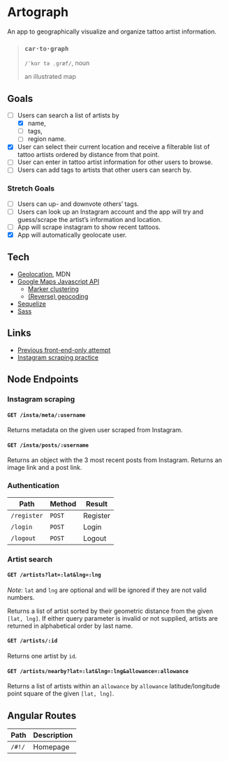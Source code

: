 # Artograph

An app to geographically visualize and organize tattoo artist information.

> ### `car·to·graph`
>
> `/ˈkɑr tə ˌgræf/`, noun
>
> an illustrated map

## Goals
- [ ] Users can search a list of artists by
    - [x] name,
    - [ ] tags,
    - [ ] region name.
- [x] User can select their current location and receive a filterable list of tattoo artists ordered by distance from that point.
- [ ] User can enter in tattoo artist information for other users to browse.
- [ ] Users can add tags to artists that other users can search by.

### Stretch Goals
- [ ] Users can up- and downvote others’ tags.
- [ ] Users can look up an Instagram account and the app will try and guess/scrape the artist’s information and location.
- [ ] App will scrape instagram to show recent tattoos.
- [x] App will automatically geolocate user.

## Tech
- [Geolocation](https://developer.mozilla.org/en-US/docs/Web/API/Geolocation), MDN
- [Google Maps Javascript API](https://developers.google.com/maps/documentation/javascript/)
    - [Marker clustering](https://developers.google.com/maps/documentation/javascript/marker-clustering)
    - [(Reverse) geocoding](https://developers.google.com/maps/documentation/geocoding/intro#ReverseGeocoding)
- [Sequelize](http://docs.sequelizejs.com/)
- [Sass](http://sass-lang.com/)

## Links
- [Previous front-end-only attempt](https://github.com/kenziebottoms/inkmap)
- [Instagram scraping practice](https://github.com/kenziebottoms/scram)

## Node Endpoints

### Instagram scraping

#### `GET /insta/meta/:username`

Returns metadata on the given user scraped from Instagram.

#### `GET /insta/posts/:username`

Returns an object with the 3 most recent posts from Instagram. Returns an image link and a post link.

### Authentication

| Path | Method | Result |
| ---- | ------ | ------ |
| `/register` | `POST` | Register |
| `/login` | `POST` | Login |
| `/logout` | `POST` | Logout |

### Artist search

#### `GET /artists?lat=:lat&lng=:lng`

_Note_: `lat` and `lng` are optional and will be ignored if they are not valid numbers.

Returns a list of artist sorted by their geometric distance from the given `[lat, lng]`. If either query parameter is invalid or not supplied, artists are returned in alphabetical order by last name.

#### `GET /artists/:id`

Returns one artist by `id`.

#### `GET /artists/nearby?lat=:lat&lng=:lng&allowance=:allowance`

Returns a list of artists within an `allowance` by `allowance` latitude/longitude point square of the given `[lat, lng]`.

## Angular Routes

| Path | Description |
| ---- | ----------- |
| `/#!/` | Homepage |